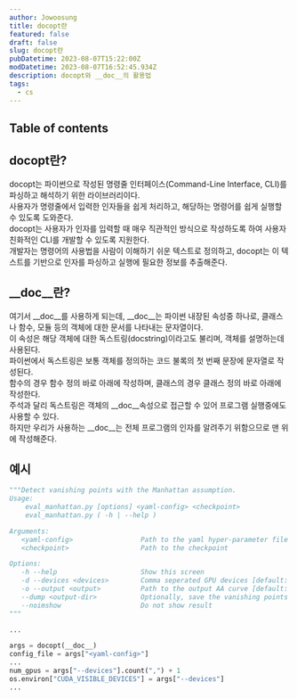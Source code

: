 ```yaml
---
author: Jowoosung
title: docopt란
featured: false
draft: false
slug: docopt란
pubDatetime: 2023-08-07T15:22:00Z
modDatetime: 2023-08-07T16:52:45.934Z
description: docopt와 __doc__의 활용법
tags: 
  - cs
---  
```


## Table of contents

## docopt란?  
docopt는 파이썬으로 작성된 명령줄 인터페이스(Command-Line Interface, CLI)를 파싱하고 해석하기 위한 라이브러리이다.  
사용자가 명령줄에서 입력한 인자들을 쉽게 처리하고, 해당하는 명령어를 쉽게 실행할 수 있도록 도와준다.  
docopt는 사용자가 인자를 입력할 때 매우 직관적인 방식으로 작성하도록 하여 사용자 친화적인 CLI를 개발할 수 있도록 지원한다.  
개발자는 명령어의 사용법을 사람이 이해하기 쉬운 텍스트로 정의하고, docopt는 이 텍스트를 기반으로 인자를 파싱하고 실행에 필요한 정보를 추출해준다.  


## __doc__란?  
여기서 __doc__를 사용하게 되는데, __doc__는 파이썬 내장된 속성중 하나로, 클래스나 함수, 모듈 등의 객체에 대한 문서를 나타내는 문자열이다.  
이 속성은 해당 객체에 대한 독스트링(docstring)이라고도 불리며, 객체를 설명하는데 사용된다.   
파이썬에서 독스트링은 보통 객체를 정의하는 코드 불록의 첫 번째 문장에 문자열로 작성된다.  
함수의 경우 함수 정의 바로 아래에 작성하며, 클래스의 경우 클래스 정의 바로 아래에 작성한다.  
주석과 달리 독스트링은 객체의 __doc__속성으로 접근할 수 있어 프로그램 실행중에도 사용할 수 있다.  
하지만 우리가 사용하는 __doc__는 전체 프로그램의 인자를 알려주기 위함으므로 맨 위에 작성해준다.  

## 예시  
```python
"""Detect vanishing points with the Manhattan assumption.
Usage:
    eval_manhattan.py [options] <yaml-config> <checkpoint>
    eval_manhattan.py ( -h | --help )

Arguments:
   <yaml-config>                 Path to the yaml hyper-parameter file
   <checkpoint>                  Path to the checkpoint

Options:
   -h --help                     Show this screen
   -d --devices <devices>        Comma seperated GPU devices [default: 0]
   -o --output <output>          Path to the output AA curve [default: error.npz]
   --dump <output-dir>           Optionally, save the vanishing points to npz format.
   --noimshow                    Do not show result
"""

...

args = docopt(__doc__)
config_file = args["<yaml-config>"]
...
num_gpus = args["--devices"].count(",") + 1
os.environ["CUDA_VISIBLE_DEVICES"] = args["--devices"]
...
```
